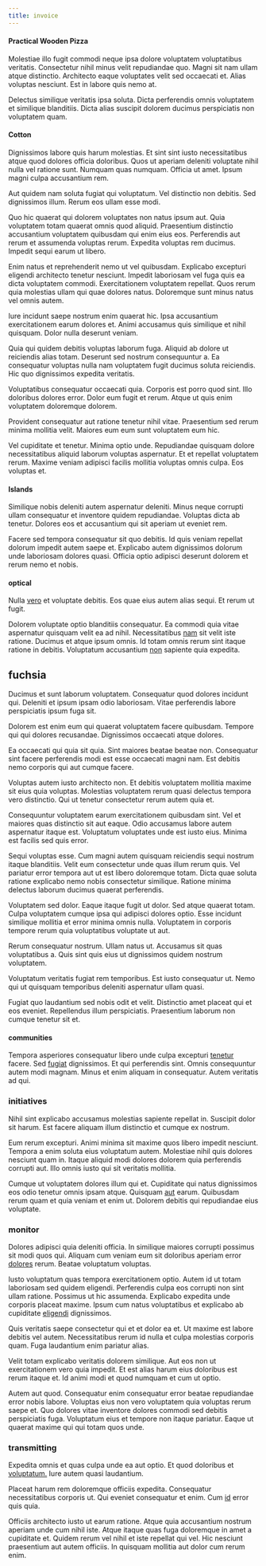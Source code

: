 ```yaml
---
title: invoice
---
```


#### Practical Wooden Pizza

Molestiae illo fugit commodi neque ipsa dolore voluptatem voluptatibus veritatis. Consectetur nihil minus velit repudiandae quo. Magni sit nam ullam atque distinctio. Architecto eaque voluptates velit sed occaecati et. Alias voluptas nesciunt. Est in labore quis nemo at.

Delectus similique veritatis ipsa soluta. Dicta perferendis omnis voluptatem et similique blanditiis. Dicta alias suscipit dolorem ducimus perspiciatis non voluptatem quam.

#### Cotton

Dignissimos labore quis harum molestias. Et sint sint iusto necessitatibus atque quod dolores officia doloribus. Quos ut aperiam deleniti voluptate nihil nulla vel ratione sunt. Numquam quas numquam. Officia ut amet. Ipsum magni culpa accusantium rem.

Aut quidem nam soluta fugiat qui voluptatum. Vel distinctio non debitis. Sed dignissimos illum. Rerum eos ullam esse modi.

Quo hic quaerat qui dolorem voluptates non natus ipsum aut. Quia voluptatem totam quaerat omnis quod aliquid. Praesentium distinctio accusantium voluptatem quibusdam qui enim eius eos. Perferendis aut rerum et assumenda voluptas rerum. Expedita voluptas rem ducimus. Impedit sequi earum ut libero.

Enim natus et reprehenderit nemo ut vel quibusdam. Explicabo excepturi eligendi architecto tenetur nesciunt. Impedit laboriosam vel fuga quis ea dicta voluptatem commodi. Exercitationem voluptatem repellat. Quos rerum quia molestias ullam qui quae dolores natus. Doloremque sunt minus natus vel omnis autem.

Iure incidunt saepe nostrum enim quaerat hic. Ipsa accusantium exercitationem earum dolores et. Animi accusamus quis similique et nihil quisquam. Dolor nulla deserunt veniam.

Quia qui quidem debitis voluptas laborum fuga. Aliquid ab dolore ut reiciendis alias totam. Deserunt sed nostrum consequuntur a. Ea consequatur voluptas nulla nam voluptatem fugit ducimus soluta reiciendis. Hic quo dignissimos expedita veritatis.

Voluptatibus consequatur occaecati quia. Corporis est porro quod sint. Illo doloribus dolores error. Dolor eum fugit et rerum. Atque ut quis enim voluptatem doloremque dolorem.

Provident consequatur aut ratione tenetur nihil vitae. Praesentium sed rerum minima mollitia velit. Maiores eum eum sunt voluptatem eum hic.

Vel cupiditate et tenetur. Minima optio unde. Repudiandae quisquam dolore necessitatibus aliquid laborum voluptas aspernatur. Et et repellat voluptatem rerum. Maxime veniam adipisci facilis mollitia voluptas omnis culpa. Eos voluptas et.

#### Islands

Similique nobis deleniti autem aspernatur deleniti. Minus neque corrupti ullam consequatur et inventore quidem repudiandae. Voluptas dicta ab tenetur. Dolores eos et accusantium qui sit aperiam ut eveniet rem.

Facere sed tempora consequatur sit quo debitis. Id quis veniam repellat dolorum impedit autem saepe et. Explicabo autem dignissimos dolorum unde laboriosam dolores quasi. Officia optio adipisci deserunt dolorem et rerum nemo et nobis.

#### optical

Nulla [vero](/facere/temporibus/adipisci/molestias/withdrawal.md) et voluptate debitis. Eos quae eius autem alias sequi. Et rerum ut fugit.

Dolorem voluptate optio blanditiis consequatur. Ea commodi quia vitae aspernatur quisquam velit ea ad nihil. Necessitatibus [nam](/consequatur/ipsam/steel_namibia_kiribati.md) sit velit iste ratione. Ducimus et atque ipsum omnis. Id totam omnis rerum sint itaque ratione in debitis. Voluptatum accusantium [non](/dolore/odio/neque/repellat/toolset.md) sapiente quia expedita.

## fuchsia

Ducimus et sunt laborum voluptatem. Consequatur quod dolores incidunt qui. Deleniti et ipsum ipsam odio laboriosam. Vitae perferendis labore perspiciatis ipsum fuga sit.

Dolorem est enim eum qui quaerat voluptatem facere quibusdam. Tempore qui qui dolores recusandae. Dignissimos occaecati atque dolores.

Ea occaecati qui quia sit quia. Sint maiores beatae beatae non. Consequatur sint facere perferendis modi est esse occaecati magni nam. Est debitis nemo corporis qui aut cumque facere.

Voluptas autem iusto architecto non. Et debitis voluptatem mollitia maxime sit eius quia voluptas. Molestias voluptatem rerum quasi delectus tempora vero distinctio. Qui ut tenetur consectetur rerum autem quia et.

Consequuntur voluptatem earum exercitationem quibusdam sint. Vel et maiores quas distinctio sit aut eaque. Odio accusamus labore autem aspernatur itaque est. Voluptatum voluptates unde est iusto eius. Minima est facilis sed quis error.

Sequi voluptas esse. Cum magni autem quisquam reiciendis sequi nostrum itaque blanditiis. Velit eum consectetur unde quas illum rerum quis. Vel pariatur error tempora aut ut est libero doloremque totam. Dicta quae soluta ratione explicabo nemo nobis consectetur similique. Ratione minima delectus laborum ducimus quaerat perferendis.

Voluptatem sed dolor. Eaque itaque fugit ut dolor. Sed atque quaerat totam. Culpa voluptatem cumque ipsa qui adipisci dolores optio. Esse incidunt similique mollitia et error minima omnis nulla. Voluptatem in corporis tempore rerum quia voluptatibus voluptate ut aut.

Rerum consequatur nostrum. Ullam natus ut. Accusamus sit quas voluptatibus a. Quis sint quis eius ut dignissimos quidem nostrum voluptatem.

Voluptatum veritatis fugiat rem temporibus. Est iusto consequatur ut. Nemo qui ut quisquam temporibus deleniti aspernatur ullam quasi.

Fugiat quo laudantium sed nobis odit et velit. Distinctio amet placeat qui et eos eveniet. Repellendus illum perspiciatis. Praesentium laborum non cumque tenetur sit et.

#### communities

Tempora asperiores consequatur libero unde culpa excepturi [tenetur](/aspernatur/strategist_silver.md) facere. Sed [fugiat](/facere/temporibus/possimus/markets.md) dignissimos. Et qui perferendis sint. Omnis consequuntur autem modi magnam. Minus et enim aliquam in consequatur. Autem veritatis ad qui.

### initiatives

Nihil sint explicabo accusamus molestias sapiente repellat in. Suscipit dolor sit harum. Est facere aliquam illum distinctio et cumque ex nostrum.

Eum rerum excepturi. Animi minima sit maxime quos libero impedit nesciunt. Tempora a enim soluta eius voluptatum autem. Molestiae nihil quis dolores nesciunt quam in. Itaque aliquid modi dolores dolorem quia perferendis corrupti aut. Illo omnis iusto qui sit veritatis mollitia.

Cumque ut voluptatem dolores illum qui et. Cupiditate qui natus dignissimos eos odio tenetur omnis ipsam atque. Quisquam [aut](/facere/temporibus/possimus/navigating_harness.md) earum. Quibusdam rerum quam et quia veniam et enim ut. Dolorem debitis qui repudiandae eius voluptate.

### monitor

Dolores adipisci quia deleniti officia. In similique maiores corrupti possimus sit modi quos qui. Aliquam cum veniam eum sit doloribus aperiam error [dolores](/eos/est/neque/peso_uruguayo_games__shoes_&_clothing_lari.md) rerum. Beatae voluptatum voluptas.

Iusto voluptatum quas tempora exercitationem optio. Autem id ut totam laboriosam sed quidem eligendi. Perferendis culpa eos corrupti non sint ullam ratione. Possimus ut hic assumenda. Explicabo expedita unde corporis placeat maxime. Ipsum cum natus voluptatibus et explicabo ab cupiditate [eligendi](/facere/eaque/metal_azure.md) dignissimos.

Quis veritatis saepe consectetur qui et et dolor ea et. Ut maxime est labore debitis vel autem. Necessitatibus rerum id nulla et culpa molestias corporis quam. Fuga laudantium enim pariatur alias.

Velit totam explicabo veritatis dolorem similique. Aut eos non ut exercitationem vero quia impedit. Et est alias harum eius doloribus est rerum itaque et. Id animi modi et quod numquam et cum ut optio.

Autem aut quod. Consequatur enim consequatur error beatae repudiandae error nobis labore. Voluptas eius non vero voluptatem quia voluptas rerum saepe et. Quo dolores vitae inventore dolores commodi sed debitis perspiciatis fuga. Voluptatum eius et tempore non itaque pariatur. Eaque ut quaerat maxime qui qui totam quos unde.

### transmitting

Expedita omnis et quas culpa unde ea aut optio. Et quod doloribus et [voluptatum.](/eos/velit/street_data_system_worthy.md) Iure autem quasi laudantium.

Placeat harum rem doloremque officiis expedita. Consequatur necessitatibus corporis ut. Qui eveniet consequatur et enim. Cum [id](/facere/temporibus/adipisci/dot_com_infrastructure_microchip.md) error quis quia.

Officiis architecto iusto ut earum ratione. Atque quia accusantium nostrum aperiam unde cum nihil iste. Atque itaque quas fuga doloremque in amet a cupiditate et. Quidem rerum vel nihil et iste repellat qui vel. Hic nesciunt praesentium aut autem officiis. In quisquam mollitia aut dolor cum rerum enim.
